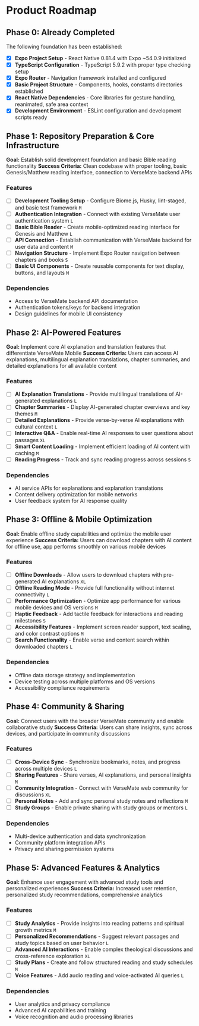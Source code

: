 # Product Roadmap

## Phase 0: Already Completed

The following foundation has been established:

- [x] **Expo Project Setup** - React Native 0.81.4 with Expo ~54.0.9 initialized
- [x] **TypeScript Configuration** - TypeScript 5.9.2 with proper type checking setup
- [x] **Expo Router** - Navigation framework installed and configured
- [x] **Basic Project Structure** - Components, hooks, constants directories established
- [x] **React Native Dependencies** - Core libraries for gesture handling, reanimated, safe area context
- [x] **Development Environment** - ESLint configuration and development scripts ready

## Phase 1: Repository Preparation & Core Infrastructure

**Goal:** Establish solid development foundation and basic Bible reading functionality
**Success Criteria:** Clean codebase with proper tooling, basic Genesis/Matthew reading interface, connection to VerseMate backend APIs

### Features

- [ ] **Development Tooling Setup** - Configure Biome.js, Husky, lint-staged, and basic test framework `M`
- [ ] **Authentication Integration** - Connect with existing VerseMate user authentication system `L`
- [ ] **Basic Bible Reader** - Create mobile-optimized reading interface for Genesis and Matthew `L`
- [ ] **API Connection** - Establish communication with VerseMate backend for user data and content `M`
- [ ] **Navigation Structure** - Implement Expo Router navigation between chapters and books `S`
- [ ] **Basic UI Components** - Create reusable components for text display, buttons, and layouts `M`

### Dependencies

- Access to VerseMate backend API documentation
- Authentication tokens/keys for backend integration
- Design guidelines for mobile UI consistency

## Phase 2: AI-Powered Features

**Goal:** Implement core AI explanation and translation features that differentiate VerseMate Mobile
**Success Criteria:** Users can access AI explanations, multilingual explanation translations, chapter summaries, and detailed explanations for all available content

### Features

- [ ] **AI Explanation Translations** - Provide multilingual translations of AI-generated explanations `L`
- [ ] **Chapter Summaries** - Display AI-generated chapter overviews and key themes `M`
- [ ] **Detailed Explanations** - Provide verse-by-verse AI explanations with cultural context `L`
- [ ] **Interactive Q&A** - Enable real-time AI responses to user questions about passages `XL`
- [ ] **Smart Content Loading** - Implement efficient loading of AI content with caching `M`
- [ ] **Reading Progress** - Track and sync reading progress across sessions `S`

### Dependencies

- AI service APIs for explanations and explanation translations
- Content delivery optimization for mobile networks
- User feedback system for AI response quality

## Phase 3: Offline & Mobile Optimization

**Goal:** Enable offline study capabilities and optimize the mobile user experience
**Success Criteria:** Users can download chapters with AI content for offline use, app performs smoothly on various mobile devices

### Features

- [ ] **Offline Downloads** - Allow users to download chapters with pre-generated AI explanations `XL`
- [ ] **Offline Reading Mode** - Provide full functionality without internet connectivity `L`
- [ ] **Performance Optimization** - Optimize app performance for various mobile devices and OS versions `M`
- [ ] **Haptic Feedback** - Add tactile feedback for interactions and reading milestones `S`
- [ ] **Accessibility Features** - Implement screen reader support, text scaling, and color contrast options `M`
- [ ] **Search Functionality** - Enable verse and content search within downloaded chapters `L`

### Dependencies

- Offline data storage strategy and implementation
- Device testing across multiple platforms and OS versions
- Accessibility compliance requirements

## Phase 4: Community & Sharing

**Goal:** Connect users with the broader VerseMate community and enable collaborative study
**Success Criteria:** Users can share insights, sync across devices, and participate in community discussions

### Features

- [ ] **Cross-Device Sync** - Synchronize bookmarks, notes, and progress across multiple devices `L`
- [ ] **Sharing Features** - Share verses, AI explanations, and personal insights `M`
- [ ] **Community Integration** - Connect with VerseMate web community for discussions `XL`
- [ ] **Personal Notes** - Add and sync personal study notes and reflections `M`
- [ ] **Study Groups** - Enable private sharing with study groups or mentors `L`

### Dependencies

- Multi-device authentication and data synchronization
- Community platform integration APIs
- Privacy and sharing permission systems

## Phase 5: Advanced Features & Analytics

**Goal:** Enhance user engagement with advanced study tools and personalized experiences
**Success Criteria:** Increased user retention, personalized study recommendations, comprehensive analytics

### Features

- [ ] **Study Analytics** - Provide insights into reading patterns and spiritual growth metrics `M`
- [ ] **Personalized Recommendations** - Suggest relevant passages and study topics based on user behavior `L`
- [ ] **Advanced AI Interactions** - Enable complex theological discussions and cross-reference exploration `XL`
- [ ] **Study Plans** - Create and follow structured reading and study schedules `M`
- [ ] **Voice Features** - Add audio reading and voice-activated AI queries `L`

### Dependencies

- User analytics and privacy compliance
- Advanced AI capabilities and training
- Voice recognition and audio processing libraries